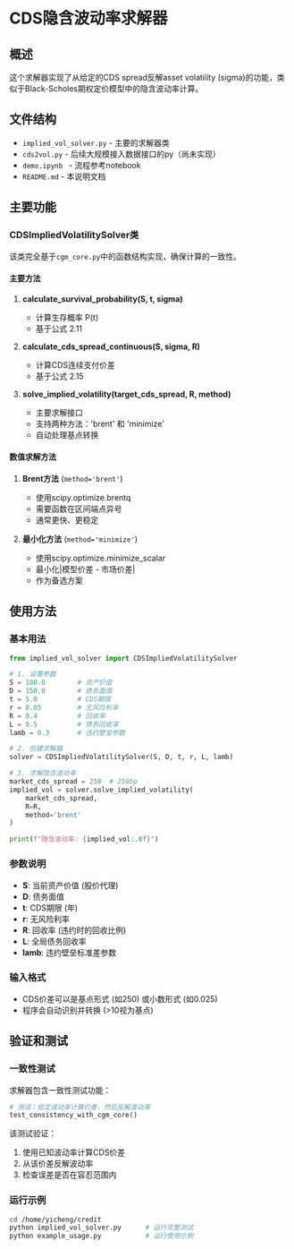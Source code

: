 # CDS隐含波动率求解器

## 概述

这个求解器实现了从给定的CDS spread反解asset volatility (sigma)的功能，类似于Black-Scholes期权定价模型中的隐含波动率计算。

## 文件结构

- `implied_vol_solver.py` - 主要的求解器类
- `cds2vol.py` - 后续大规模接入数据接口的py（尚未实现）
- `demo.ipynb ` - 流程参考notebook
- `README.md` - 本说明文档

## 主要功能

### CDSImpliedVolatilitySolver类

该类完全基于`cgm_core.py`中的函数结构实现，确保计算的一致性。

#### 主要方法

1. **calculate_survival_probability(S, t, sigma)**
   - 计算生存概率 P(t)
   - 基于公式 2.11

2. **calculate_cds_spread_continuous(S, sigma, R)**
   - 计算CDS连续支付价差
   - 基于公式 2.15

3. **solve_implied_volatility(target_cds_spread, R, method)**
   - 主要求解接口
   - 支持两种方法：'brent' 和 'minimize'
   - 自动处理基点转换

#### 数值求解方法

1. **Brent方法** (`method='brent'`)
   - 使用scipy.optimize.brentq
   - 需要函数在区间端点异号
   - 通常更快、更稳定

2. **最小化方法** (`method='minimize'`)
   - 使用scipy.optimize.minimize_scalar
   - 最小化|模型价差 - 市场价差|
   - 作为备选方案

## 使用方法

### 基本用法

```python
from implied_vol_solver import CDSImpliedVolatilitySolver

# 1. 设置参数
S = 100.0        # 资产价值
D = 150.0        # 债务面值
t = 5.0          # CDS期限
r = 0.05         # 无风险利率
R = 0.4          # 回收率
L = 0.5          # 债务回收率
lamb = 0.3       # 违约壁垒参数

# 2. 创建求解器
solver = CDSImpliedVolatilitySolver(S, D, t, r, L, lamb)

# 3. 求解隐含波动率
market_cds_spread = 250  # 250bp
implied_vol = solver.solve_implied_volatility(
    market_cds_spread, 
    R=R, 
    method='brent'
)

print(f"隐含波动率: {implied_vol:.6f}")
```

### 参数说明

- **S**: 当前资产价值 (股价代理)
- **D**: 债务面值
- **t**: CDS期限 (年)
- **r**: 无风险利率
- **R**: 回收率 (违约时的回收比例)
- **L**: 全局债务回收率
- **lamb**: 违约壁垒标准差参数

### 输入格式

- CDS价差可以是基点形式 (如250) 或小数形式 (如0.025)
- 程序会自动识别并转换 (>10视为基点)

## 验证和测试

### 一致性测试

求解器包含一致性测试功能：

```python
# 测试：给定波动率计算价差，然后反解波动率
test_consistency_with_cgm_core()
```

该测试验证：
1. 使用已知波动率计算CDS价差
2. 从该价差反解波动率
3. 检查误差是否在容忍范围内

### 运行示例

```bash
cd /home/yicheng/credit
python implied_vol_solver.py      # 运行完整测试
python example_usage.py           # 运行使用示例
```
